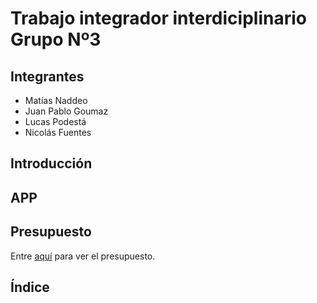 # Trabajo integrador interdiciplinario Grupo Nº3

## Integrantes

- Matías Naddeo
- Juan Pablo Goumaz
- Lucas Podestá
- Nicolás Fuentes

## Introducción

## APP

## Presupuesto

Entre [aquí](/presupuesto.md) para ver el presupuesto.

## Índice
